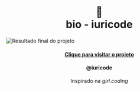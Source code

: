 <h1 align="center">
🔗<br>bio - iuricode
</h1>

![Resultado final do projeto](assets/image/resultado.png)

<h4 align="center"><a href="https://bio-iuricode.vercel.app/">Clique para visitar o projeto</a></h4>
<h4 align="center">@iuricode</h4>

<p align="center">Inspirado na <i>girl.coding</i></p>

